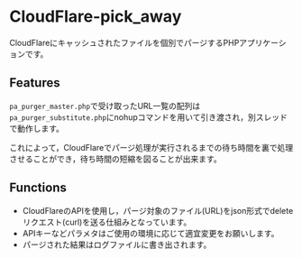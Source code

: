 # CloudFlare-pick_away
CloudFlareにキャッシュされたファイルを個別でパージするPHPアプリケーションです。

## Features
`pa_purger_master.php`で受け取ったURL一覧の配列は`pa_purger_substitute.php`にnohupコマンドを用いて引き渡され，別スレッドで動作します。

これによって，CloudFlareでパージ処理が実行されるまでの待ち時間を裏で処理させることができ，待ち時間の短縮を図ることが出来ます。


## Functions
 - CloudFlareのAPIを使用し，パージ対象のファイル(URL)をjson形式でdeleteリクエスト(curl)を送る仕組みとなっています。
 - APIキーなどパラメタはご使用の環境に応じて適宜変更をお願いします。
 - パージされた結果はログファイルに書き出されます。
